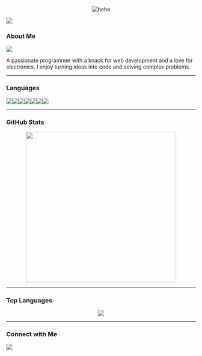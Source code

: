 <p align="center"><img src="https://komarev.com/ghpvc/?username=anshul11111&label=Profile%20views&color=d9381e&style=flat&width=1000" alt="hehe" /></p>

[![](https://readme-typing-svg.herokuapp.com?font=Bungee+Spice&weight=100&size=30&duration=2500&pause=1000&color=60EFF7&center=true&vCenter=true&width=435&lines=Hey+There;I'm+Anshul+;Programmer;Web+Developer)](https://git.io/typing-svg)

### About Me
![](https://media.giphy.com/media/KpACNEh8jXK2Q/giphy.gif)

A passionate programmer with a knack for web development and a love for electronics. I enjoy turning ideas into code and solving complex problems.

***
<p align="center">


### Languages


![](https://img.shields.io/badge/Java-%23ED8B00.svg?style=for-the-badge&logo=openjdk&logoColor=white)![](https://img.shields.io/badge/C-%2300599C.svg?style=for-the-badge&logo=c&logoColor=white)![](https://img.shields.io/badge/C++-%2300599C.svg?style=for-the-badge&logo=c%2B%2B&logoColor=white)![](https://img.shields.io/badge/PHP-%23777BB4.svg?style=for-the-badge&logo=php&logoColor=white)![](https://img.shields.io/badge/Python-3670A0?style=for-the-badge&logo=python&logoColor=ffdd54)![](https://img.shields.io/badge/HTML5-%23E34F26.svg?style=for-the-badge&logo=html5&logoColor=white)![](https://img.shields.io/badge/Arduino-00979D?style=for-the-badge&logo=arduino&logoColor=white)


***

### GitHub Stats
<div align="center">
  <img src="https://github-readme-stats.vercel.app/api?username=anshul11111&count_private=true&show_icons=true&theme=prussian" width="400">
</div>

***

### Top Languages
<div align="center">
  <img src="https://github-readme-stats.vercel.app/api/top-langs/?username=anshul11111&hide=php&title_color=ffffff&text_color=c9cacc&icon_color=4AB197&bg_color=1A2B34" />
</div>

***

### Connect with Me
[![](https://img.shields.io/badge/LinkedIn-Anshul%20Rawat-blue?style=for-the-badge&logo=linkedin)](https://www.linkedin.com/in/anshulrawat1757)
</p>

